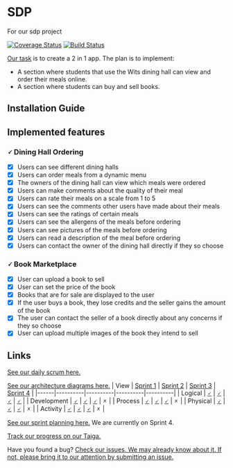 # SDP
For our sdp project

[![Coverage Status](https://coveralls.io/repos/github/greenpeace-wits/Student-Success-Hub/badge.svg?branch=master)](https://coveralls.io/github/greenpeace-wits/Student-Success-Hub?branch=master)
[![Build Status](https://travis-ci.com/greenpeace-wits/SDP.svg?branch=Julian)](https://travis-ci.com/greenpeace-wits/SDP)

[Our task](https://github.com/greenpeace-wits/SDP/wiki) is to create a 2 in 1 app. The plan is to implement:
- A section where students that use the Wits dining hall can view and order their meals online.
- A section where students can buy and sell books.


## Installation Guide

## Implemented features
### 🗸 Dining Hall Ordering
- [x] Users can see different dining halls
- [x] Users can order meals from a dynamic menu
- [x] The owners of the dining hall can view which meals were ordered
- [x] Users can make comments about the quality of their meal
- [x] Users can rate their meals on a scale from 1 to 5
- [x] Users can see the comments other users have made about their meals
- [x] Users can see the ratings of certain meals
- [x] Users can see the allergens of the meals before ordering
- [x] Users can see pictures of the meals before ordering
- [x] Users can read a description of the meal before ordering
- [x] Users can contact the owner of the dining hall directly if they so choose

### 🗸 Book Marketplace
- [x] User can upload a book to sell
- [x] User can set the price of the book
- [x] Books that are for sale are displayed to the user
- [x] If the user buys a book, they lose credits and the seller gains the amount of the book
- [x] The user can contact the seller of a book directly about any concerns if they so choose
- [x] User can upload multiple images of the book they intend to sell

## Links

[See our daily scrum here.](https://github.com/greenpeace-wits/SDP/wiki/Daily-Scrum)

[See our architecture diagrams here.](https://github.com/greenpeace-wits/SDP/wiki/Diagrams)
| View | [Sprint 1](https://github.com/greenpeace-wits/SDP/wiki/Diagrams#sprint-1) | [Sprint 2](https://github.com/greenpeace-wits/SDP/wiki/Diagrams#sprint-2) | [Sprint 3](https://github.com/greenpeace-wits/SDP/wiki/Diagrams#sprint-3) | [Sprint 4](https://github.com/greenpeace-wits/SDP/wiki/Diagrams#sprint-4) |
|------|----------|----------|----------|----------|
| Logical | [🗸](https://github.com/greenpeace-wits/SDP/wiki/Diagrams#logical-view) | [🗸](https://github.com/greenpeace-wits/SDP/wiki/Diagrams#logical-view-1) | [🗸](https://github.com/greenpeace-wits/SDP/wiki/Diagrams#logical-view-2) | [🗸](https://github.com/greenpeace-wits/SDP/wiki/Diagrams#logical-view-3) |
| Development | [🗸](https://github.com/greenpeace-wits/SDP/wiki/Diagrams#development-view) | [🗸](https://github.com/greenpeace-wits/SDP/wiki/Diagrams#development-view-1) | [🗸](https://github.com/greenpeace-wits/SDP/wiki/Diagrams#development-view-2) | 🗴 |
| Process | [🗸](https://github.com/greenpeace-wits/SDP/wiki/Diagrams#process-view) | [🗸](https://github.com/greenpeace-wits/SDP/wiki/Diagrams#process-view-1) | [🗸](https://github.com/greenpeace-wits/SDP/wiki/Diagrams#process-view-2) | 🗴 |
| Physical | [🗸](https://github.com/greenpeace-wits/SDP/wiki/Diagrams#physical-view) | [🗸](https://github.com/greenpeace-wits/SDP/wiki/Diagrams#physical-view-1) | [🗸](https://github.com/greenpeace-wits/SDP/wiki/Diagrams#physical-view-2) | 🗴 |
| Activity | [🗸](https://github.com/greenpeace-wits/SDP/wiki/Diagrams#activity-diagram) | [🗸](https://github.com/greenpeace-wits/SDP/wiki/Diagrams#activity-diagram-1) | [🗸](https://github.com/greenpeace-wits/SDP/wiki/Diagrams#activity-diagram-2) | 🗴 |

[See our sprint planning here.](https://github.com/greenpeace-wits/SDP/wiki/Sprint-Planner-&-Review-Meeting-Minutes) We are currently on Sprint 4.

[Track our progress on our Taiga.](https://tree.taiga.io/project/__senate-greenpeace10/timeline)

Have you found a bug? [Check our issues. We may already know about it. If not, please bring it to our attention by submitting an issue.](https://github.com/greenpeace-wits/SDP/issues)
